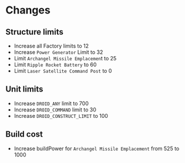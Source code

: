 # Changes

## Structure limits
- Increase all Factory limits to 12
- Increase `Power Generator` Limit to 32
- Limit `Archangel Missile Emplacemen`t to 25
- Limit `Ripple Rocket Battery` to 60
- Limit `Laser Satellite Command Post` to 0

## Unit limits
- Increase `DROID_ANY` limit to 700
- Increase `DROID_COMMAND` limit to 30
- Increase `DROID_CONSTRUCT_LIMIT` to 100

## Build cost
- Increase buildPower for `Archangel Missile Emplacement` from 525 to 1000


